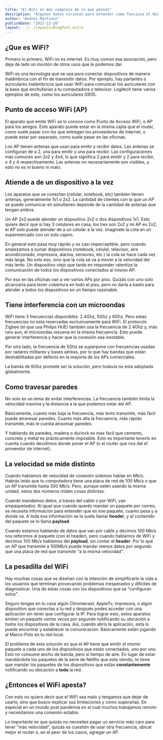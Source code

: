 ```yaml
---
title: "El WiFi es más complejo de lo que pensás"
description: "Algunos datos curiosos para entender como funciona el WiFi y porque se dan algunos problemas comunes"
author: "Andres Martinez"
publishDate: "2022-12-28"
layout: ../../layouts/BlogPost.astro
---
```


## ¿Que es WiFi?

Primero lo primero, WiFi no es internet. Es muy común esa asociación, pero deja de lado un montón de otros usos que le podemos dar. 

WiFi es una tecnología que se usa para conectar dispositivos de manera inalámbrica con el fin de transmitir datos. Por ejemplo, hay parlantes o auriculares inalámbricos que usan WiFi para comunicar los auriculares con la base que enchufarías a tu computadora o televisor. Logitech tiene varios ejemplos de esto, como los auriculares G935.

## Punto de acceso WiFi (AP)

El aparato que emite WiFi se lo conoce como Punto de Acceso WiFi, o _AP_ para los amigos. Este aparato puede estar en la misma cajita que el router, como suele pasar con los que entregan los proveedores de internet, o puede estar por separado, como suele pasar en las oficinas.

Los AP tienen antenas que usan para emitir y recibir datos. Las antenas se configuran de a 2, una para emitir y una para recibir. Las configuraciones más comunes son 2x2 y 4x4, lo que significa 2 para emitir y 2 para recibir, o 4 y 4 respectivamente. Las antenas no necesariamente son visibles, y esto no es ni bueno ni malo.

## Atiende a de un dispositivo a la vez

Los aparatos que se conectan (celular, notebook, etc) también tienen antenas, generalmente 1x1 o 2x2. La cantidad de clientes con la que un AP se puede comunicar en simultaneo depende de la cantidad de antenas que tengan ambos. 

Un AP 2x2 puede atender un dispositivo 2x2 o dos dispositivos 1x1. Esto quiere decir que si hay 3 celulares en casa, los tres son 2x2 y mi AP es 2x2, el AP solo puede atender de a un celular a la vez. Imaginate la cola en un supermercado con un solo cajero. 

En general esto pasa muy rápido y es casi imperceptible, pero cuando empezamos a sumar dispositivos (notebook, celular, televisor, aire acondicionado, impresora, alarma, sensores, etc.) la cola se hace cada vez más larga.
No solo eso, sino que la cola se va a mover a la velocidad del más lento. Un dispositivo viejo que tarde en responder ralentiza la comunicación de todos los dispositivos conectados al mismo AP.

Por eso en las oficinas van a ver varios APs por piso. Quizás con uno solo alcanzaría para tener cobertura en todo el piso, pero no daría a basto para atender a todos los dispositivos en un tiempo razonable.

## Tiene interferencia con un microondas

WiFi tiene 3 frecuencias disponibles: 2.4Ghz, 5Ghz y 6Ghz. Pero estas frecuencias no esta reservadas exclusivamente para WiFi. El protocolo Zigbee (el que usa Philips HUE) también usa la frecuencia de 2.4Ghz y, más raro aun, el microondas resuena en la misma frecuencia. Esto puede generar interferencia y hacer que la conexión sea inestable.

Por otro lado, la frecuencia de 5Ghz se superpone con frecuencias usadas por radares militares y bases aéreas, por lo que hay bandas que están deshabilitadas por defecto en la mayoría de los APs comerciales.

La banda de 6Ghz promete ser la solución, pero todavía no esta adoptada globalmente.

## Como travesar paredes

No solo es un tema de evitar interferencias. La frecuencia también limita la velocidad maxima y la distancia a la que podemos estar del AP.

Básicamente, cuanto más baja la frecuencia, más lento transmite, más fácil puede atravesar paredes. Cuanto más alta la frecuencia, más rápido transmite, más le cuesta atravesar paredes.

Y hablando de paredes, madera o durlock es más fácil que cemento, concreto y metal es prácticamente imposible. Esto es importante tenerlo en cuenta cuando decidimos donde poner el AP (o el router que nos dal el proveedor de internet).

## La velocidad se mide distinto

Cuando hablamos de velocidad de conexión solemos hablar en Mb/s. Habrás leído que tu computadora tiene una placa de red de 100 Mb/s o que un AP transmite hasta 300 Mb/s. Pero, aunque estén usando la misma unidad, estos dos números miden cosas distintas.

Cuando mandamos _datos_, a traves del cable o por WiFi, van empaquetados. Al igual que cuando querés mandar un paquete por correo, se necesita información para entender que es ese paquete, cuanto pesa y a donde va. A toda esa información se la suele llamar **header**, y al contenido del paquete se lo llama **payload**.

Cuando estamos hablando de datos que van por cable y decimos 100 Mb/s nos referimos al paquete (con el header), pero cuando hablamos de WiFi y decimos 100 Mb/s hablamos del **payload**, sin contar el **header**. Por lo que un AP que transmite a 100Mb/s puede mandar menos datos por segundo que una placa de red que transmite "a la misma velocidad".

## La pesadilla del WiFi

Hay muchas cosas que se diseñan con la intención de simplificarle la vida a los usuarios que terminan provocando problemas inesperados y difíciles de diagnosticar. Una de estas cosas son los dispositivos que se "configuran solos". 

Seguro tengas en tu casa algún Chromecast, AppleTv, impresora, o algún dispositivo que conectas a tu red y después podes acceder con una aplicación sin tener que configurar la IP. Para lograr esto, estos aparatos emiten un paquete _varias veces por segundo_ notificando su ubicación a _todos_ los dispositivos de la casa. Asi, cuando abrís la aplicación, esta lo puede encontrar y establecer la comunicación. Básicamente están jugando al Marco-Polo en tu red local.

El problema de esta solución es que el AP tiene que emitir el mismo paquete a cada uno de los dispositivos que están conectados, uno por uno. Esto no consume ancho de banda, pero si tiempo de aire. En lugar de estar mandándote los paquetes de la serie de Netflix que esta viendo, te tiene que mandar los paquetes de los dispositivos que están **constantemente** notificando su ubicación a **toda** la red.

## ¿Entonces el WiFi apesta?

Con esto no quiero decir que el WiFi sea malo y tengamos que dejar de usarlo, sino que busco explicar sus limitaciones y como superarlas. En especial en un mundo post pandemia en el cual muchos trabajamos remoto y necesitamos una conexión estable.

Lo importante es que quizás no necesites pagar un servicio más caro para tener "más velocidad", quizás es cuestión de usar otra frecuencia, ubicar mejor el router o, en el peor de los casos, agregar un AP.